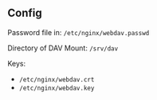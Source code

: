 ## Config ##

Password file in: `/etc/nginx/webdav.passwd`

Directory of DAV Mount: `/srv/dav`

Keys:

- `/etc/nginx/webdav.crt`
- `/etc/nginx/webdav.key`
